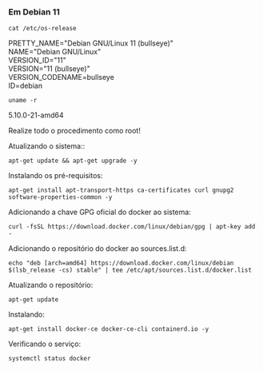 ### Em Debian 11

    cat /etc/os-release

PRETTY_NAME="Debian GNU/Linux 11 (bullseye)" \
NAME="Debian GNU/Linux" \
VERSION_ID="11" \
VERSION="11 (bullseye)" \
VERSION_CODENAME=bullseye \
ID=debian

    uname -r

5.10.0-21-amd64

Realize todo o procedimento como root!

Atualizando o sistema::

    apt-get update && apt-get upgrade -y

Instalando os pré-requisitos:

    apt-get install apt-transport-https ca-certificates curl gnupg2 software-properties-common -y

Adicionando a chave GPG oficial do docker ao sistema:

    curl -fsSL https://download.docker.com/linux/debian/gpg | apt-key add -

Adicionando o repositório do docker ao sources.list.d:

    echo "deb [arch=amd64] https://download.docker.com/linux/debian $(lsb_release -cs) stable" | tee /etc/apt/sources.list.d/docker.list

Atualizando o repositório:

    apt-get update

Instalando:

    apt-get install docker-ce docker-ce-cli containerd.io -y

Verificando o serviço:

    systemctl status docker